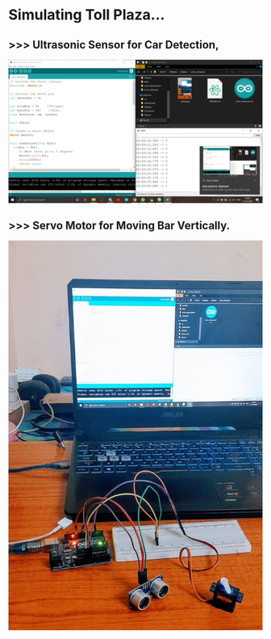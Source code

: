 # Simulating Toll Plaza...

## >>> Ultrasonic Sensor for Car Detection,

[![ss](Screenshot.png)](servo_ultrasonic.ino)

## >>> Servo Motor for Moving Bar Vertically.

[![output](output.jpg)](servo_ultrasonic.ino)
